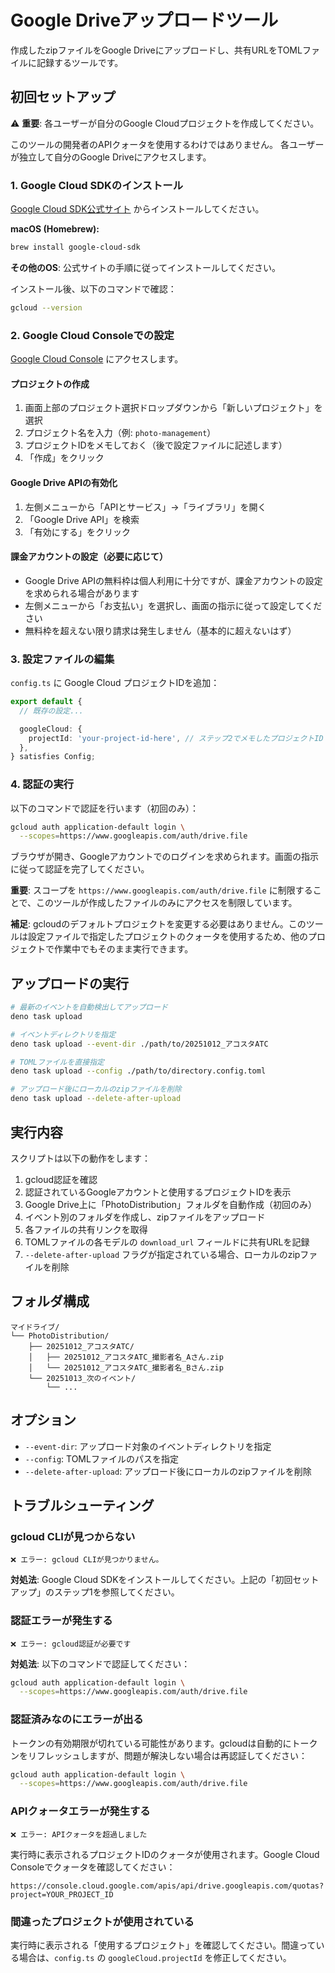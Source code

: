 # Google Driveアップロードツール

作成したzipファイルをGoogle Driveにアップロードし、共有URLをTOMLファイルに記録するツールです。

## 初回セットアップ

⚠️ **重要**: 各ユーザーが自分のGoogle Cloudプロジェクトを作成してください。

このツールの開発者のAPIクォータを使用するわけではありません。
各ユーザーが独立して自分のGoogle Driveにアクセスします。

### 1. Google Cloud SDKのインストール

[Google Cloud SDK公式サイト](https://cloud.google.com/sdk/docs/install) からインストールしてください。

**macOS (Homebrew):**
```bash
brew install google-cloud-sdk
```

**その他のOS**: 公式サイトの手順に従ってインストールしてください。

インストール後、以下のコマンドで確認：
```bash
gcloud --version
```

### 2. Google Cloud Consoleでの設定

[Google Cloud Console](https://console.cloud.google.com/) にアクセスします。

#### プロジェクトの作成

1. 画面上部のプロジェクト選択ドロップダウンから「新しいプロジェクト」を選択
2. プロジェクト名を入力（例: `photo-management`）
3. プロジェクトIDをメモしておく（後で設定ファイルに記述します）
4. 「作成」をクリック

#### Google Drive APIの有効化

1. 左側メニューから「APIとサービス」→「ライブラリ」を開く
2. 「Google Drive API」を検索
3. 「有効にする」をクリック

#### 課金アカウントの設定（必要に応じて）

- Google Drive APIの無料枠は個人利用に十分ですが、課金アカウントの設定を求められる場合があります
- 左側メニューから「お支払い」を選択し、画面の指示に従って設定してください
- 無料枠を超えない限り請求は発生しません（基本的に超えないはず）

### 3. 設定ファイルの編集

`config.ts` に Google Cloud プロジェクトIDを追加：

```typescript
export default {
  // 既存の設定...

  googleCloud: {
    projectId: 'your-project-id-here', // ステップ2でメモしたプロジェクトID
  },
} satisfies Config;
```

### 4. 認証の実行

以下のコマンドで認証を行います（初回のみ）：

```bash
gcloud auth application-default login \
  --scopes=https://www.googleapis.com/auth/drive.file
```

ブラウザが開き、Googleアカウントでのログインを求められます。画面の指示に従って認証を完了してください。

**重要**: スコープを `https://www.googleapis.com/auth/drive.file` に制限することで、このツールが作成したファイルのみにアクセスを制限しています。

**補足**: gcloudのデフォルトプロジェクトを変更する必要はありません。このツールは設定ファイルで指定したプロジェクトのクォータを使用するため、他のプロジェクトで作業中でもそのまま実行できます。

## アップロードの実行

```bash
# 最新のイベントを自動検出してアップロード
deno task upload

# イベントディレクトリを指定
deno task upload --event-dir ./path/to/20251012_アコスタATC

# TOMLファイルを直接指定
deno task upload --config ./path/to/directory.config.toml

# アップロード後にローカルのzipファイルを削除
deno task upload --delete-after-upload
```

## 実行内容

スクリプトは以下の動作をします：

1. gcloud認証を確認
2. 認証されているGoogleアカウントと使用するプロジェクトIDを表示
3. Google Drive上に「PhotoDistribution」フォルダを自動作成（初回のみ）
4. イベント別のフォルダを作成し、zipファイルをアップロード
5. 各ファイルの共有リンクを取得
6. TOMLファイルの各モデルの `download_url` フィールドに共有URLを記録
7. `--delete-after-upload` フラグが指定されている場合、ローカルのzipファイルを削除

## フォルダ構成

```
マイドライブ/
└── PhotoDistribution/
    ├── 20251012_アコスタATC/
    │   ├── 20251012_アコスタATC_撮影者名_Aさん.zip
    │   └── 20251012_アコスタATC_撮影者名_Bさん.zip
    └── 20251013_次のイベント/
        └── ...
```

## オプション

- `--event-dir`: アップロード対象のイベントディレクトリを指定
- `--config`: TOMLファイルのパスを指定
- `--delete-after-upload`: アップロード後にローカルのzipファイルを削除

## トラブルシューティング

### gcloud CLIが見つからない

```
❌ エラー: gcloud CLIが見つかりません。
```

**対処法**: Google Cloud SDKをインストールしてください。上記の「初回セットアップ」のステップ1を参照してください。

### 認証エラーが発生する

```
❌ エラー: gcloud認証が必要です
```

**対処法**: 以下のコマンドで認証してください：

```bash
gcloud auth application-default login \
  --scopes=https://www.googleapis.com/auth/drive.file
```

### 認証済みなのにエラーが出る

トークンの有効期限が切れている可能性があります。gcloudは自動的にトークンをリフレッシュしますが、問題が解決しない場合は再認証してください：

```bash
gcloud auth application-default login \
  --scopes=https://www.googleapis.com/auth/drive.file
```

### APIクォータエラーが発生する

```
❌ エラー: APIクォータを超過しました
```

実行時に表示されるプロジェクトIDのクォータが使用されます。Google Cloud Consoleでクォータを確認してください：

`https://console.cloud.google.com/apis/api/drive.googleapis.com/quotas?project=YOUR_PROJECT_ID`

### 間違ったプロジェクトが使用されている

実行時に表示される「使用するプロジェクト」を確認してください。間違っている場合は、`config.ts` の `googleCloud.projectId` を修正してください。
